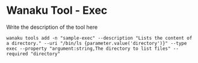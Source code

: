 # Wanaku Tool - Exec

Write the description of the tool here

```shell
wanaku tools add -n "sample-exec" --description "Lists the content of a directory." --uri "/bin/ls {parameter.value('directory')}" --type exec --property "argument:string,The directory to list files" --required "directory"
```
